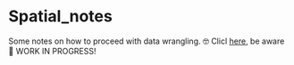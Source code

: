 # Spatial_notes
Some notes on how to proceed with data wrangling. :nerd_face:
Clicl [here](https://andrei-wonge.github.io/Spatial_notes/), be aware 🚧 WORK IN PROGRESS!

